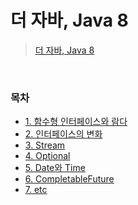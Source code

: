 # 더 자바, Java 8
> [더 자바, Java 8](https://www.inflearn.com/course/the-java-java8)
<br>

### 목차
- [1. 함수형 인터페이스와 람다](https://github.com/khy07181/TIL/blob/master/Java/Java8/functional_interfaces_lambda.md)
- [2. 인터페이스의 변화](https://github.com/khy07181/TIL/blob/master/Java/Java8/interface_change.md)
- [3. Stream](https://github.com/khy07181/TIL/blob/master/Java/Java8/stream.md)
- [4. Optional](https://github.com/khy07181/TIL/blob/master/Java/Java8/Optional.md)
- [5. Date와 Time]()
- [6. CompletableFuture]()
- [7. etc]()